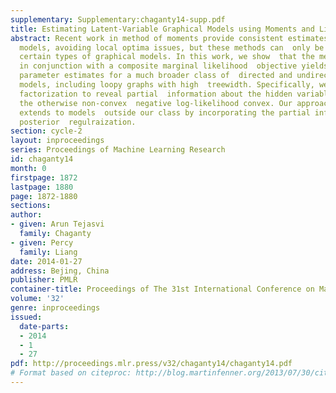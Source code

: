 ```yaml
---
supplementary: Supplementary:chaganty14-supp.pdf
title: Estimating Latent-Variable Graphical Models using Moments and Likelihoods
abstract: Recent work in method of moments provide consistent estimates for  latent-variable
  models, avoiding local optima issues, but these methods can  only be applied to
  certain types of graphical models. In this work, we show  that the method of moments
  in conjunction with a composite marginal likelihood  objective yields consistent
  parameter estimates for a much broader class of  directed and undirected graphical
  models, including loopy graphs with high  treewidth. Specifically, we use tensor
  factorization to reveal partial  information about the hidden variables, rendering
  the otherwise non-convex  negative log-likelihood convex. Our approach gracefully
  extends to models  outside our class by incorporating the partial information via
  posterior  regulraization.
section: cycle-2
layout: inproceedings
series: Proceedings of Machine Learning Research
id: chaganty14
month: 0
firstpage: 1872
lastpage: 1880
page: 1872-1880
sections: 
author:
- given: Arun Tejasvi
  family: Chaganty
- given: Percy
  family: Liang
date: 2014-01-27
address: Bejing, China
publisher: PMLR
container-title: Proceedings of The 31st International Conference on Machine Learning
volume: '32'
genre: inproceedings
issued:
  date-parts:
  - 2014
  - 1
  - 27
pdf: http://proceedings.mlr.press/v32/chaganty14/chaganty14.pdf
# Format based on citeproc: http://blog.martinfenner.org/2013/07/30/citeproc-yaml-for-bibliographies/
---
```

